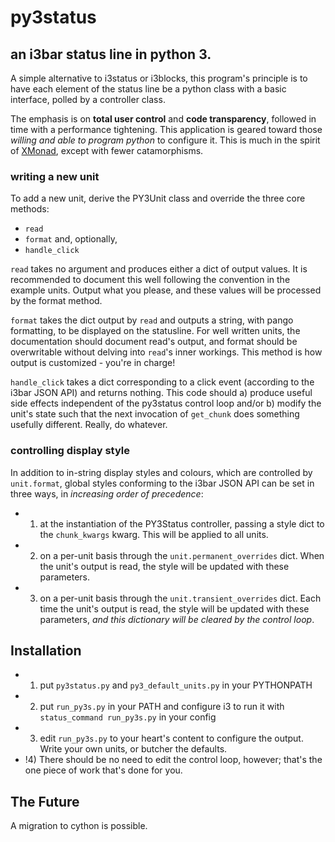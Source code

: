 # py3status
## an i3bar status line in python 3.

A simple alternative to i3status or i3blocks, this program's principle is to have each element of the status line be a python class with a basic interface, polled by a controller class.

The emphasis is on **total user control** and **code transparency**, followed in time with a performance tightening. This application is geared toward those *willing and able to program python* to configure it. This is much in the spirit of [XMonad](http://xmonad.org/), except with fewer catamorphisms.

### writing a new unit

To add a new unit, derive the PY3Unit class and override the three core methods:
- `read`
- `format`
and, optionally,
- `handle_click`

`read` takes no argument and produces either a dict of output values. It is recommended to document this well following the convention in the example units. Output what you please, and these values will be processed by the format method.

`format` takes the dict output by `read` and outputs a string, with pango formatting, to be displayed on the statusline. For well written units, the documentation should document read's output, and format should be overwritable without delving into `read`'s inner workings. This method is how output is customized - you're in charge!

`handle_click` takes a dict corresponding to a click event (according to the i3bar JSON API) and returns nothing. This code should a) produce useful side effects independent of the py3status control loop and/or b) modify the unit's state such that the next invocation of `get_chunk` does something usefully different. Really, do whatever.

### controlling display style

In addition to in-string display styles and colours, which are controlled by `unit.format`, global styles conforming to the i3bar JSON API can be set in three ways, in *increasing order of precedence*:

- 1) at the instantiation of the PY3Status controller, passing a style dict to the `chunk_kwargs` kwarg. This will be applied to all units.
- 2) on a per-unit basis through the `unit.permanent_overrides` dict. When the unit's output is read, the style will be updated with these parameters.
- 3) on a per-unit basis through the `unit.transient_overrides` dict. Each time the unit's output is read, the style will be updated with these parameters, *and this dictionary will be cleared by the control loop*.

## Installation

- 1) put `py3status.py` and `py3_default_units.py` in your PYTHONPATH
- 2) put `run_py3s.py` in your PATH and configure i3 to run it with `status_command run_py3s.py` in your config
- 3) edit `run_py3s.py` to your heart's content to configure the output. Write your own units, or butcher the defaults.
- !4) There should be no need to edit the control loop, however; that's the one piece of work that's done for you.

## The Future

A migration to cython is possible.
